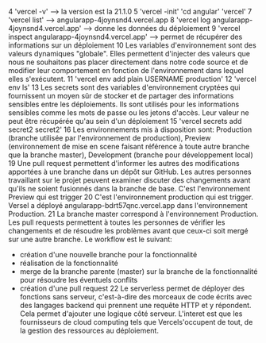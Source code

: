 4 'vercel -v' --> la version est la 21.1.0
5 'vercel -init' 'cd angular' 'vercel' 
7 'vercel list' --> angularapp-4joynsnd4.vercel.app
8 'vercel log angularapp-4joynsnd4.vercel.app' --> donne les données du déploiement
9 'vercel inspect angularapp-4joynsnd4.vercel.app' --> permet de récupérer des informations sur un déploiement
10 Les variables d'environnement sont des valeurs dynamiques "globale". 
Elles permettent d'injecter des valeurs que nous ne souhaitons pas placer directement dans notre code source et de modifier leur comportement en fonction de l'environnement dans lequel elles s'exécutent.
11 'vercel env add plain USERNAME production'
12 'vercel env ls'
13 Les secrets sont des variables d'environnement cryptées qui fournissent un moyen sûr de stocker et de partager des informations sensibles entre les déploiements. 
Ils sont utilisés pour les informations sensibles comme les mots de passe ou les jetons d'accès. Leur valeur ne peut être récupérée qu'au sein d'un déploiement
15 'vercel secrets add secret2 secret2'
16 Les environnements mis à disposition sont: Production (branche utilisée par l'environnement de production), Preview (environnement de mise en scene faisant référence à toute autre branche que la branche master), Development (branche pour développement local)
19 Une pull request permettent d'informer les autres des modifications apportées à une branche dans un dépôt sur GitHub. 
Les autres personnes travaillant sur le projet peuvent examiner discuter des changements avant qu'ils ne soient fusionnés dans la branche de base.
C'est l'environnement Preview qui est trigger
20 C'est l'environnement production qui est trigger. Versel a déployé angularapp-bdrt57qnc.vercel.app dans l'environnement Production.
21 La branche master correspond à l'environnement Production.
Les pull requests permettent à toutes les personnes de vérifier les changements et de résoudre les problèmes avant que ceux-ci soit mergé sur une autre branche.
Le workflow est le suivant:
 - création d'une nouvelle branche pour la fonctionnalité
 - réalisation de la fonctionnalité
 - merge de la branche parente (master) sur la branche de la fonctionnalité pour résoudre les éventuels conflits
 - création d'une pull request
22 Le serverless permet de déployer des fonctions sans serveur, c'est-à-dire des morceaux de code écrits avec des langages backend qui prennent une requête HTTP et y répondent.
Cela permet d'ajouter une logique côté serveur. L'interet est que  les fournisseurs de cloud computing tels que Vercels'occupent de tout, de la gestion des ressources au déploiement.




